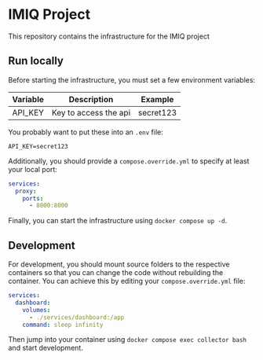 # IMIQ Project

This repository contains the infrastructure for the IMIQ project

## Run locally

Before starting the infrastructure, you must set a few environment variables:

| Variable | Description           | Example   |
|----------|-----------------------|-----------|
| API_KEY  | Key to access the api | secret123 |

You probably want to put these into an `.env` file:

```
API_KEY=secret123
```

Additionally, you should provide a `compose.override.yml` to specify at least your local port:

```yml
services:
  proxy:
    ports:
      - 8000:8000
```

Finally, you can start the infrastructure using `docker compose up -d`.

## Development

For development, you should mount source folders to the respective containers so that you can change the code without rebuilding the container.
You can achieve this by editing your `compose.override.yml` file:

```yml
services:
  dashboard:
    volumes:
      - ./services/dashboard:/app
    command: sleep infinity
```

Then jump into your container using `docker compose exec collector bash` and start development.
